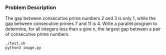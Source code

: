 ### Problem Description
The gap between consecutive prime numbers 2 and 3 is only 1, while the gap between consecutive primes 7 and 11 is 4. Write a parallel program to determine, for all integers less than a give n, the largest gap between a pair of consecutive prime numbers.

```
./test.sh
python3 image.py
```
